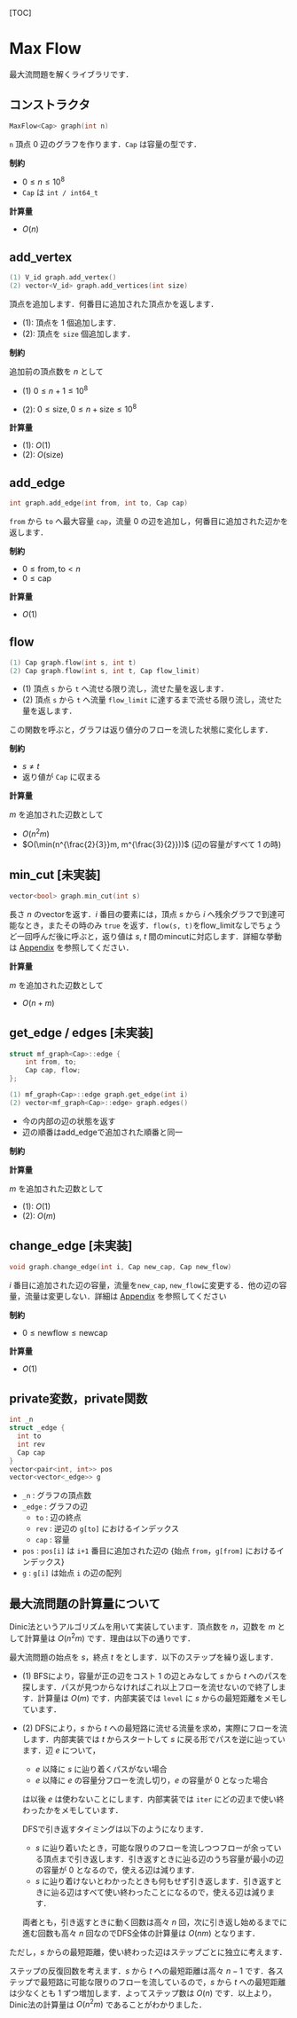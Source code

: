 [TOC]

# Max Flow

最大流問題を解くライブラリです．

## コンストラクタ

```cpp
MaxFlow<Cap> graph(int n)
```

`n` 頂点 $0$ 辺のグラフを作ります．`Cap` は容量の型です．

**制約**

- $0 \leq n \leq 10^8$
- `Cap` は `int / int64_t`

**計算量**

- $O(n)$

## add_vertex

```cpp
(1) V_id graph.add_vertex()
(2) vector<V_id> graph.add_vertices(int size)
```

頂点を追加します．何番目に追加された頂点かを返します．

- (1): 頂点を $1$ 個追加します．
- (2): 頂点を `size` 個追加します．

**制約**

追加前の頂点数を $n$ として

- (1) $0 \leq n + 1 \leq 10^8$

- (2): $0 \leq \mathrm{size}, 0 \leq n + \mathrm{size} \leq 10^8$

**計算量**

- (1): $O(1)$
- (2): $O(\mathrm{size})$

## add_edge

```cpp
int graph.add_edge(int from, int to, Cap cap)
```

`from` から `to` へ最大容量 `cap`，流量 $0$ の辺を追加し，何番目に追加された辺かを返します．

**制約**

- $0 \leq \mathrm{from}, \mathrm{to} \lt n$
- $0 \leq \mathrm{cap}$

**計算量**

- $O(1)$

## flow

```cpp
(1) Cap graph.flow(int s, int t)
(2) Cap graph.flow(int s, int t, Cap flow_limit)
```

- (1) 頂点 `s` から `t` へ流せる限り流し，流せた量を返します．
- (2) 頂点 `s` から `t` へ流量 `flow_limit` に達するまで流せる限り流し，流せた量を返します．

この関数を呼ぶと，グラフは返り値分のフローを流した状態に変化します．

**制約**

- $s \neq t$
- 返り値が `Cap` に収まる

**計算量**

$m$ を追加された辺数として

- $O(n^2 m)$
- $O(\min(n^{\frac{2}{3}}m, m^{\frac{3}{2}}))$ (辺の容量がすべて $1$ の時)

## min_cut [未実装]

```cpp
vector<bool> graph.min_cut(int s)
```

長さ $n$ のvectorを返す．$i$ 番目の要素には，頂点 $s$ から $i$ へ残余グラフで到達可能なとき，またその時のみ `true` を返す．`flow(s, t)`をflow_limitなしでちょうど一回呼んだ後に呼ぶと，返り値は $s$, $t$ 間のmincutに対応します．詳細な挙動は [Appendix](./appendix.html) を参照してください．

**計算量**

$m$ を追加された辺数として

- $O(n + m)$

## get_edge / edges [未実装]

```cpp
struct mf_graph<Cap>::edge {
    int from, to;
    Cap cap, flow;
};

(1) mf_graph<Cap>::edge graph.get_edge(int i)
(2) vector<mf_graph<Cap>::edge> graph.edges()
```

- 今の内部の辺の状態を返す
- 辺の順番はadd_edgeで追加された順番と同一

**制約**

**計算量**

$m$ を追加された辺数として

- (1): $O(1)$
- (2): $O(m)$

## change_edge [未実装]

```cpp
void graph.change_edge(int i, Cap new_cap, Cap new_flow)
```

$i$ 番目に追加された辺の容量，流量を`new_cap`, `new_flow`に変更する．他の辺の容量，流量は変更しない．詳細は [Appendix](./appendix.html) を参照してください

**制約**

- $0 \leq \mathrm{newflow} \leq \mathrm{newcap}$

**計算量**

- $O(1)$

## private変数，private関数

```cpp
int _n
struct _edge {
  int to
  int rev
  Cap cap
}
vector<pair<int, int>> pos
vector<vector<_edge>> g
```

- `_n` : グラフの頂点数
- `_edge` : グラフの辺
  - `to` : 辺の終点
  - `rev` : 逆辺の `g[to]` におけるインデックス
  - `cap` : 容量
- `pos` : `pos[i]` は `i+1` 番目に追加された辺の {始点 `from`，`g[from]` におけるインデックス}
- `g` : `g[i]` は始点 `i` の辺の配列

## 最大流問題の計算量について

Dinic法というアルゴリズムを用いて実装しています．頂点数を $n$，辺数を $m$ として計算量は $O(n^2 m)$ です．理由は以下の通りです．

最大流問題の始点を $s$，終点 $t$ をとします．以下のステップを繰り返します．

- (1) BFSにより，容量が正の辺をコスト $1$ の辺とみなして $s$ から $t$ へのパスを探します．パスが見つからなければこれ以上フローを流せないので終了します．計算量は $O(m)$ です．内部実装では `level` に $s$ からの最短距離をメモしています．

- (2) DFSにより，$s$ から $t$ への最短路に流せる流量を求め，実際にフローを流します．内部実装では $t$ からスタートして $s$ に戻る形でパスを逆に辿っています．辺 $e$ について，
  - $e$ 以降に $s$ に辿り着くパスがない場合
  - $e$ 以降に $e$ の容量分フローを流し切り，$e$ の容量が $0$ となった場合
  
  は以後 $e$ は使わないことにします．内部実装では `iter` にどの辺まで使い終わったかをメモしています．
  
  DFSで引き返すタイミングは以下のようになります．
  
  - $s$ に辿り着いたとき，可能な限りのフローを流しつつフローが余っている頂点まで引き返します．引き返すときに辿る辺のうち容量が最小の辺の容量が $0$ となるので，使える辺は減ります． 
  - $s$ に辿り着けないとわかったときも何もせず引き返します．引き返すときに辿る辺はすべて使い終わったことになるので，使える辺は減ります．
  
  両者とも，引き返すときに動く回数は高々 $n$ 回，次に引き返し始めるまでに進む回数も高々 $n$ 回なのでDFS全体の計算量は $O(nm)$ となります．

ただし，$s$ からの最短距離，使い終わった辺はステップごとに独立に考えます．

ステップの反復回数を考えます．$s$ から $t$ への最短距離は高々 $n-1$ です．各ステップで最短路に可能な限りのフローを流しているので，$s$ から $t$ への最短距離は少なくとも $1$ ずつ増加します．よってステップ数は $O(n)$ です．以上より，Dinic法の計算量は $O(n^2 m)$ であることがわかりました．